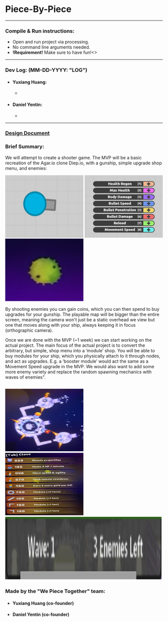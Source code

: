 # Piece-By-Piece
---
### Compile & Run instructions:
* Open and run project via processing.
* No command line arguments needed.
* **!Requirement!** Make sure to have fun!<>
---
### Dev Log: (MM-DD-YYYY: "LOG")
* #### Yuxiang Huang:
    *  
* #### Daniel Yentin:
    *  
---
### [Design Document](https://docs.google.com/document/d/1VgnokkQJ6dlN8ZGiPio2rf950HojZwHc50P1fpkQ91U/edit?usp=sharing)

### Brief Summary:
We will attempt to create a shooter game. The MVP will be a basic recreation of the Agar.io clone Diep.io, with a gunship, simple upgrade shop menu, and enemies:

<img src="./ref/GunShip1.png" width="250" height="200"> <img src="./ref/Shop1.png" width="250" height="200"> <img src="./ref/Enemy1.png" width="250" height="200">

By shooting enemies you can gain coins, which you can then spend to buy upgrades for your gunship. The playable map will be bigger than the entire screen, meaning the camera won't just be a static overhead we view but one that moves along with your ship, always keeping it in focus (orthographic camera).

Once we are done with the MVP (~1 week) we can start working on the actual project. The main focus of the actual project is to convert the arbitrary, but simple, shop menu into a ‘module’ shop. You will be able to buy modules for your ship, which you physically attach to it through nodes, and act as upgrades. E.g. a ‘booster module’ would act the same as a Movement Speed upgrade in the MVP. We would also want to add some more enemy variety and replace the random spawning mechanics with waves of enemies".

<img src="./ref/GunShip2.png" width="250" height="200"> <img src="./ref/Shop2.png" width="250" height="200"> <img src="./ref/WavesOfEnemy.png" width="500" height="200">
---
### Made by the "We Piece Together" team:
* #### Yuxiang Huang (co-founder)
* #### Daniel Yentin (co-founder)
